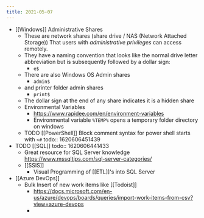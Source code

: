 ```yaml
---
title: 2021-05-07
---
```


- [[Windows]] Administrative Shares
	- These are network shares (share drive / NAS (Network Attached Storage)) That users with _administrative privileges_ can access remotely.
	- They have a naming convention that looks like the normal drive letter abbreviation but is subsequently followed by a dollar sign:
		- `e$`
	- There are also Windows OS Admin shares
		- `admin$`
	- and printer folder admin shares
		- `print$`
	- The dollar sign at the end of any share indicates it is a hidden share
	- Environmental Variables
		- https://www.rapidee.com/en/environment-variables
		- Environmental variable `%TEMP%` opens a temporary folder directory on windows
	- TODO [[PowerShell]] Block comment syntax for power shell starts with `<#`
	  todo:: 1620606451439
- TODO [[SQL]] 
  todo:: 1620606441433
	- Great resource for SQL Server knowledge https://www.mssqltips.com/sql-server-categories/
	- [[SSIS]]
		- Visual Programming of [[ETL]]'s into SQL Server
- [[Azure DevOps]]
	- Bulk Insert of new work items like [[Todoist]]
		- https://docs.microsoft.com/en-us/azure/devops/boards/queries/import-work-items-from-csv?view=azure-devops
		-